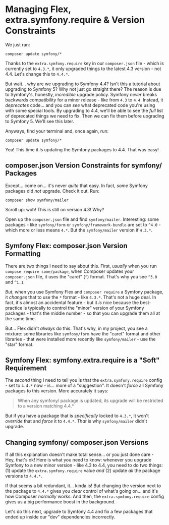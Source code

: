 # Managing Flex, extra.symfony.require & Version Constraints

We just ran:

```terminal
composer update symfony/*
```

Thanks to the `extra.symfony.require` key in our `composer.json` file - which is
currently set to `4.3.*`, it only upgraded things to the latest 4.3 version - not
4.4. Let's change this to `4.4.*`.

But wait... why are we upgrading to Symfony 4.4? Isn't this a tutorial about upgrading
to Symfony 5? Why not just go straight there? The reason is due to Symfony's, honestly,
*incredible* upgrade policy. Symfony *never* breaks backwards compatibility for a
minor release - like from `4.3` to `4.4`. Instead, it *deprecates* code... and
you can *see* what deprecated code you're using with some special tools. By upgrading
to 4.4, we'll be able to see the *full* list of deprecated things we need to fix.
Then we can fix them before upgrading to Symfony 5. We'll see this later.

Anyways, find your terminal and, once again, run:

```terminal
composer update symfony/*
```

Yea! This time it *is* updating the Symfony packages to 4.4. That was easy!

## composer.json Version Constraints for symfony/ Packages

Except... come on... it's never *quite* that easy. In fact, *some* Symfony packages
did *not* upgrade. Check it out. Run:

```terminal
composer show symfony/mailer
```

Scroll up: woh! This is still on version 4.3! Why?

Open up the `composer.json` file and find `symfony/mailer`. Interesting:
some packages - like `symfony/form` or `symfony/framework-bundle` are set to
`^4.0` - which more or less means `4.*`. But the `symfony/mailer` version if
`4.3.*`.

## Symfony Flex: composer.json Version Formatting

There are two things I need to say about this. First, *usually* when you run
`compose require some/package`, when Composer updates your `composer.json`
file, it uses the "caret" (`^`) format. That's why you see `^3.0` and `^1.1`.

*But*, when you use Symfony Flex and `composer require` a Symfony package, it
*changes* that to use the `*` format - like `4.3.*`. That's not a huge deal. In
fact, it's almost an accidental feature - but it *is* nice because the best-practice
is typically to control the "minor" version of your Symfony packages - that's the
middle number - so that you can upgrade them all at the same time.

But... Flex didn't *always* do this. That's why, in my project, you see a mixture:
some libraries like `symfony/form` have the "caret" format and other libraries - that
were installed more recently like `symfony/mailer` - use the "star" format.

## Symfony Flex: symfony.extra.require is a "Soft" Requirement

The *second* thing I need to tell you is that the `extra.symfony.require` config -
set to `4.4.*` now - is... more of a "suggestion". It doesn't *force* all Symfony
packages to this version. More accurately it says:

> When any symfony/ package is updated, its upgrade will be restricted to
> a version matching 4.4.*

But if you have a package that is *specifically* locked to `4.3.*`, it won't
*override* that and *force* it to `4.4.*`. *That* is why `symfony/mailer`
didn't upgrade.

## Changing symfony/ composer.json Versions

If all this explanation doesn't make total sense... or you just done care - Hey,
that's ok! Here is what you need to know: whenever you upgrade Symfony to a new
minor version - like 4.3 to 4.4, you need to do two things: (1) update the
`extra.symfony.require` value *and* (2) update *all* the package versions to
`4.4.*`.

If that seems a bit redundant, it... kinda is! But changing the version
next to the package to `4.4.*` gives you *clear* control of what's going on... and
it's how Composer *normally* works. And then, the `extra.symfony.require` config
gives us a big performance boost in the background.

Let's do this next, upgrade to Symfony 4.4 and fix a few packages that ended up
inside our "dev" dependencies incorrectly.
